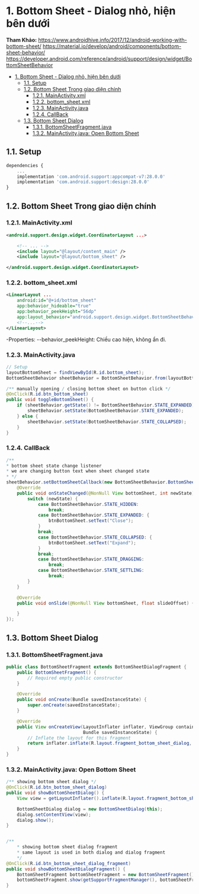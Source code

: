# 1. Bottom Sheet - Dialog nhỏ, hiện bên dưới

**Tham Khảo:**
https://www.androidhive.info/2017/12/android-working-with-bottom-sheet/
https://material.io/develop/android/components/bottom-sheet-behavior/
https://developer.android.com/reference/android/support/design/widget/BottomSheetBehavior

<!-- TOC -->

- [1. Bottom Sheet - Dialog nhỏ, hiện bên dưới](#1-bottom-sheet---dialog-nhỏ-hiện-bên-dưới)
    - [1.1. Setup](#11-setup)
    - [1.2. Bottom Sheet Trong giao diện chính](#12-bottom-sheet-trong-giao-diện-chính)
        - [1.2.1. MainActivity.xml](#121-mainactivityxml)
        - [1.2.2. bottom_sheet.xml](#122-bottom_sheetxml)
        - [1.2.3. MainActivity.java](#123-mainactivityjava)
        - [1.2.4. CallBack](#124-callback)
    - [1.3. Bottom Sheet Dialog](#13-bottom-sheet-dialog)
        - [1.3.1. BottomSheetFragment.java](#131-bottomsheetfragmentjava)
        - [1.3.2. MainActivity.java: Open Bottom Sheet](#132-mainactivityjava-open-bottom-sheet)

<!-- /TOC -->

## 1.1. Setup

```js
dependencies {
    ...
    implementation 'com.android.support:appcompat-v7:28.0.0'
    implementation 'com.android.support:design:28.0.0'
}
```

## 1.2. Bottom Sheet Trong giao diện chính

### 1.2.1. MainActivity.xml

```xml
<android.support.design.widget.CoordinatorLayout ...>

    <!-- ... -->
    <include layout="@layout/content_main" />
    <include layout="@layout/bottom_sheet" />

</android.support.design.widget.CoordinatorLayout>
```

### 1.2.2. bottom_sheet.xml

```xml
<LinearLayout ...
    android:id="@+id/bottom_sheet"
    app:behavior_hideable="true"
    app:behavior_peekHeight="56dp"
    app:layout_behavior="android.support.design.widget.BottomSheetBehavior">
    <!--...-->
</LinearLayout>
```

-Properties:
--behavior_peekHeight: Chiều cao hiện, không ẩn đi.

### 1.2.3. MainActivity.java

```java
// Setup
layoutBottomSheet = findViewById(R.id.bottom_sheet);
BottomSheetBehavior sheetBehavior = BottomSheetBehavior.from(layoutBottomSheet);

/** manually opening / closing bottom sheet on button click */
@OnClick(R.id.btn_bottom_sheet)
public void toggleBottomSheet() {
    if (sheetBehavior.getState() != BottomSheetBehavior.STATE_EXPANDED) {
        sheetBehavior.setState(BottomSheetBehavior.STATE_EXPANDED);
    } else {
        sheetBehavior.setState(BottomSheetBehavior.STATE_COLLAPSED);
    }
}
```

### 1.2.4. CallBack

```java
/**
* bottom sheet state change listener
* we are changing button text when sheet changed state
* */
sheetBehavior.setBottomSheetCallback(new BottomSheetBehavior.BottomSheetCallback() {
    @Override
    public void onStateChanged(@NonNull View bottomSheet, int newState) {
        switch (newState) {
            case BottomSheetBehavior.STATE_HIDDEN:
                break;
            case BottomSheetBehavior.STATE_EXPANDED: {
                btnBottomSheet.setText("Close");
            }
            break;
            case BottomSheetBehavior.STATE_COLLAPSED: {
                btnBottomSheet.setText("Expand");
            }
            break;
            case BottomSheetBehavior.STATE_DRAGGING:
                break;
            case BottomSheetBehavior.STATE_SETTLING:
                break;
        }
    }

    @Override
    public void onSlide(@NonNull View bottomSheet, float slideOffset) {

    }
});
```

## 1.3. Bottom Sheet Dialog

### 1.3.1. BottomSheetFragment.java

```java
public class BottomSheetFragment extends BottomSheetDialogFragment {
    public BottomSheetFragment() {
        // Required empty public constructor
    }

    @Override
    public void onCreate(Bundle savedInstanceState) {
        super.onCreate(savedInstanceState);
    }

    @Override
    public View onCreateView(LayoutInflater inflater, ViewGroup container,
                             Bundle savedInstanceState) {
        // Inflate the layout for this fragment
        return inflater.inflate(R.layout.fragment_bottom_sheet_dialog, container, false);
    }
}
```

### 1.3.2. MainActivity.java: Open Bottom Sheet

```java
/** showing bottom sheet dialog */
@OnClick(R.id.btn_bottom_sheet_dialog)
public void showBottomSheetDialog() {
    View view = getLayoutInflater().inflate(R.layout.fragment_bottom_sheet_dialog, null);

    BottomSheetDialog dialog = new BottomSheetDialog(this);
    dialog.setContentView(view);
    dialog.show();
}


/**
    * showing bottom sheet dialog fragment
    * same layout is used in both dialog and dialog fragment
    */
@OnClick(R.id.btn_bottom_sheet_dialog_fragment)
public void showBottomSheetDialogFragment() {
    BottomSheetFragment bottomSheetFragment = new BottomSheetFragment();
    bottomSheetFragment.show(getSupportFragmentManager(), bottomSheetFragment.getTag());
}
```

